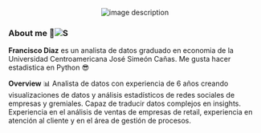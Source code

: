 <p align="center">
  <img src="https://github.com/91frandiaz/91frandiaz/assets/43790576/8f35a3ab-39f1-4013-9795-d277d7e6a452" alt="image description">
</p>


### About me 👋![S](https://github.com/91frandiaz/91frandiaz/assets/43790576/0798a08c-6e60-4b4f-8224-c5817a0015d0)


**Francisco Diaz** es un analista de datos graduado en economia de la Universidad Centroamericana José Simeón Cañas. Me gusta hacer estadistica en Python 😎
 
**Overview** 📊
Analista de datos con experiencia de 6 años creando visualizaciones de datos y análisis estadísticos de redes sociales de empresas y gremiales. Capaz de traducir datos complejos en insights. Experiencia en el análisis de ventas de empresas de retail, experiencia en atención al cliente y en el área de gestión de procesos.


